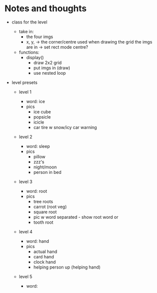# Notes and thoughts

- class for the level 
    - take in:
        - the four imgs 
        - x, y, -> the corner/centre used when drawing the grid the imgs are in
            -> set rect mode centre?
    - functions:
        - display() 
            - draw 2x2 grid 
            - put imgs in (draw)
            - use nested loop

- level presets
    - level 1
        - word: ice
        - pics
            - ice cube
            - popsicle
            - icicle
            - car tire w snow/icy car warning
    - level 2
        - word: sleep
        - pics
            - pillow
            - zzz's 
            - night/moon
            - person in bed

    - level 3
        - word: root
        - pics
            - tree roots
            - carrot (root veg)
            - square root
            - pic w word separated - show root word
            or
            - tooth root
    - level 4
        - word: hand
        - pics
            - actual hand
            - card hand
            - clock hand
            - helping person up (helping hand)

    
    - level 5
        - word: 